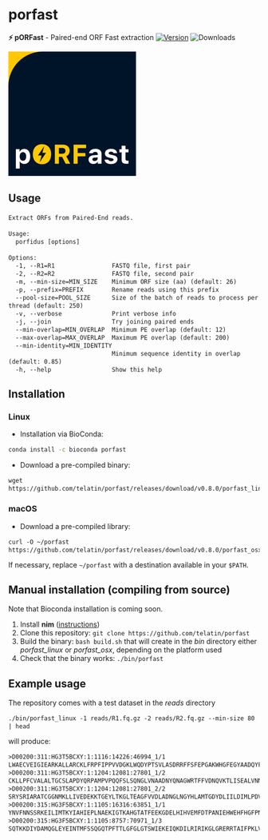 # porfast
**⚡ pORFast** - Paired-end ORF Fast extraction 
[![Version](https://anaconda.org/bioconda/porfast/badges/version.svg)](https://bioconda.github.io/recipes/porfast/README.html) ![Downloads](https://anaconda.org/bioconda/porfast/badges/downloads.svg)

![ORF Finder Logo](docs/logo_small.png)  

## Usage

```
Extract ORFs from Paired-End reads.

Usage:
  porfidus [options] 

Options:
  -1, --R1=R1                FASTQ file, first pair
  -2, --R2=R2                FASTQ file, second pair
  -m, --min-size=MIN_SIZE    Minimum ORF size (aa) (default: 26)
  -p, --prefix=PREFIX        Rename reads using this prefix
  --pool-size=POOL_SIZE      Size of the batch of reads to process per thread (default: 250)
  -v, --verbose              Print verbose info
  -j, --join                 Try joining paired ends
  --min-overlap=MIN_OVERLAP  Minimum PE overlap (default: 12)
  --max-overlap=MAX_OVERLAP  Maximum PE overlap (default: 200)
  --min-identity=MIN_IDENTITY
                             Minimum sequence identity in overlap (default: 0.85)
  -h, --help                 Show this help
```

## Installation

### Linux

* Installation via BioConda:
```bash
conda install -c bioconda porfast
```
* Download a pre-compiled binary:
```
wget https://github.com/telatin/porfast/releases/download/v0.8.0/porfast_linux
```

### macOS

* Download a pre-compiled library: 
```
curl -O ~/porfast https://github.com/telatin/porfast/releases/download/v0.8.0/porfast_osx
```  
If necessary, replace `~/porfast` with a destination available in your `$PATH`.

## Manual installation (compiling from source)

Note that Bioconda installation is coming soon.

1. Install **nim** ([instructions](https://andrea-telatin.gitbook.io/nim-bioinformatics/installing-nim))
1. Clone this repository: `git clone https://github.com/telatin/porfast`
1. Build the binary: `bash build.sh` that will create in the _bin_ directory either _porfast\_linux_ or _porfast\_osx_, depending on the platform used
1. Check that the binary works: `./bin/porfast`


## Example usage

The repository comes with a test dataset in the _reads_ directory
```
./bin/porfast_linux -1 reads/R1.fq.gz -2 reads/R2.fq.gz --min-size 80 | head
```
will produce:
```
>D00200:311:HG3T5BCXY:1:1116:14226:46994_1/1
LWAECVEIGIEARKALLARCKLFRPFIPPVVDGKLWQDYPTSVLASDRRFFSFEPGAKWHGFEGYAADQYFVDPFKLLLTTPG
>D00200:311:HG3T5BCXY:1:1204:12081:27801_1/2
CKLLPFCVALALTGCSLAPDYQRPAMPVPQQFSLSQNGLVNAADNYQNAGWRTFFVDNQVKTLISEALVNNRDLRMATLKVQ
>D00200:311:HG3T5BCXY:1:1204:12081:27801_2/2
SRYSRIARATCGGNMKLLIVEDEKKTGEYLTKGLTEAGFVVDLADNGLNGYHLAMTGDYDLIILDIMLPDVNGWDIVRMLR
>D00200:315:HG3F5BCXY:1:1105:16316:63851_1/1
YNVFNNSSRKEILIMTKYIAHIEPLNAEKIGTKAHGTATFEEKGDELHIHVEMFDTPANIEHWEHFHGFPNGQKAHVPTAA
>D00200:315:HG3F5BCXY:1:1105:8757:70971_1/3
SQTKKDIYDAMQGLEYEINTMFSSQGQTPFTTLGFGLGTSWIEKEIQKDILRIRIKGLGRERRTAIFPKLVFTIKKGLNLHP
```
